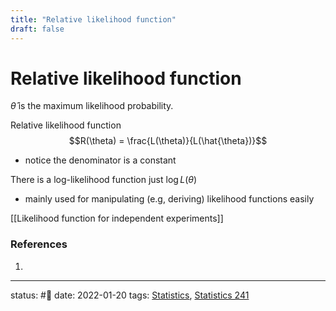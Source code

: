 ```yaml
---
title: "Relative likelihood function"
draft: false
---
```

# Relative likelihood function

$\hat{\theta}$ is the maximum likelihood probability.

Relative likelihood function
$$R(\theta) = \frac{L(\theta)}{L(\hat{\theta})}$$
- notice the denominator is a constant

There is a log-likelihood function just $\log{L(\theta)}$
- mainly used for manipulating (e.g, deriving) likelihood functions easily 

[[Likelihood function for independent experiments]]

### References
1. 

---
status: #🌱 
date: 2022-01-20
tags: [Statistics](Statistics), [Statistics 241](Zettelkasten/Statistics%20241.md)